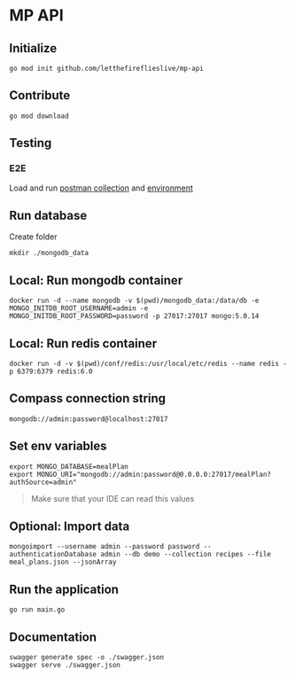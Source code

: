 # MP API

## Initialize
`go mod init github.com/letthefireflieslive/mp-api`

## Contribute
`go mod download`

## Testing

### E2E
Load and run [postman collection](https://www.getpostman.com/collections/de9ac6fa670ad3fc7ce3) and 
[environment](https://hammerden.postman.co/workspace/hammerden~20b843e8-ff70-4051-8b09-2a779a657145/environment/23681075-bc2f01e6-fe9f-4e62-a238-4a7e813df886)

## Run database
Create folder

`mkdir ./mongodb_data`

## Local: Run mongodb container
`docker run -d --name mongodb -v $(pwd)/mongodb_data:/data/db -e MONGO_INITDB_ROOT_USERNAME=admin -e MONGO_INITDB_ROOT_PASSWORD=password -p 27017:27017 mongo:5.0.14`

## Local: Run redis container
`docker run -d -v $(pwd)/conf/redis:/usr/local/etc/redis --name redis -p 6379:6379 redis:6.0`

## Compass connection string
`mongodb://admin:password@localhost:27017`

## Set env variables
```
export MONGO_DATABASE=mealPlan
export MONGO_URI="mongodb://admin:password@0.0.0.0:27017/mealPlan?authSource=admin"
```
> Make sure that your IDE can read this values

## Optional: Import data
`mongoimport --username admin --password password --authenticationDatabase admin --db demo --collection recipes --file meal_plans.json --jsonArray`

## Run the application 
`go run main.go`

## Documentation
```
swagger generate spec -o ./swagger.json
swagger serve ./swagger.json
```

